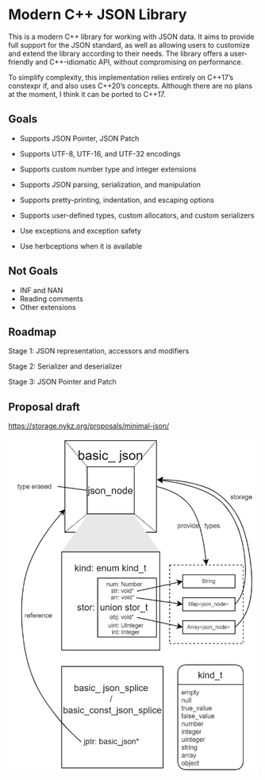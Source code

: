 # Modern C++ JSON Library

This is a modern C++ library for working with JSON data. It aims to provide full support for the JSON standard, as well as allowing users to customize and extend the library according to their needs. The library offers a user-friendly and C++-idiomatic API, without compromising on performance.

To simplify complexity, this implementation relies entirely on C++17’s constexpr if, and also uses C++20’s concepts. Although there are no plans at the moment, I think it can be ported to C++17.

## Goals

- Supports JSON Pointer, JSON Patch
- Supports UTF-8, UTF-16, and UTF-32 encodings
- Supports custom number type and integer extensions
- Supports JSON parsing, serialization, and manipulation
- Supports pretty-printing, indentation, and escaping options
- Supports user-defined types, custom allocators, and custom serializers

- Use exceptions and exception safety
- Use herbceptions when it is available

## Not Goals

- INF and NAN
- Reading comments
- Other extensions

## Roadmap

Stage 1: JSON representation, accessors and modifiers

Stage 2: Serializer and deserializer

Stage 3: JSON Pointer and Patch

## Proposal draft

https://storage.nykz.org/proposals/minimal-json/

![figure](https://raw.githubusercontent.com/YexuanXiao/basic_json/master/figure.png)

